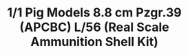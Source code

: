 ---
layout: product
title: "1/1 Pig Models 8.8 cm Pzgr.39 (APCBC) L/56 (Real Scale Ammunition Shell Kit)"
price: "9500" 
desc: "N/A"
img_path: "/assets/img/PMODEL001.jpg"
brand: "N/A"
available: false
special_offer: false
new: false
soon: true
cat: "010000"
subcat: "013100"
subsubcat: "0N/A"
sifra: "PMODEL001"
---